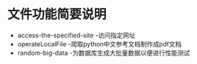 # 文件功能简要说明

* access-the-specified-site -访问指定网址
* operateLocalFile -爬取python中文参考文档制作成pdf文档
* random-big-data -为数据库生成大批量数据以便进行性能测试
